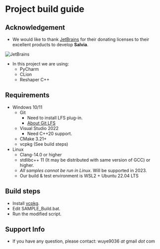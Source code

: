 ﻿# Project build guide

## Acknowledgement
  * We would like to thank [JetBrains](https://www.jetbrains.com/?from=salvia) for their donating licenses to their excellent products to develop **Salvia**.

![JetBrains](res/jetbrains.svg)
  
  * In this project we are using:
    * PyCharm
    * CLion
    * Reshaper C++

## Requirements
  * Windows 10/11
    * Git
      * Need to install LFS plug-in.
      * [About Git LFS](https://git-lfs.github.com/)
    * Visual Studio 2022
      * Need C++20 support.
    * CMake 3.21+
    * vcpkg (See build steps)
  * Linux
    * Clang-14.0 or higher
    * stdlibc++ 11 (It may be distributed with same version of GCC) or higher.
    * *All samples cannot be run in Linux*. Will be supported in 2023.
    * Our build & test environment is WSL2 + Ubuntu 22.04 LTS
    
## Build steps
  * Install [vcpkg](https://github.com/microsoft/vcpkg).
  * Edit SAMPLE_Build.bat.
  * Run the modified script.

## Support Info
  * If you have any question, please contact: wuye9036 _at_ gmail _dot_ com
